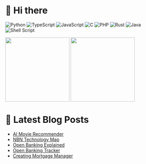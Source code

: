 # 👋 Hi there
![Python](https://img.shields.io/badge/python-3670A0?style=for-the-badge&logo=python&logoColor=ffdd54)
![TypeScript](https://img.shields.io/badge/typescript-%23007ACC.svg?style=for-the-badge&logo=typescript&logoColor=white)
![JavaScript](https://img.shields.io/badge/javascript-%23323330.svg?style=for-the-badge&logo=javascript&logoColor=%23F7DF1E)
![C](https://img.shields.io/badge/c-%2300599C.svg?style=for-the-badge&logo=c&logoColor=white)
![PHP](https://img.shields.io/badge/php-%23777BB4.svg?style=for-the-badge&logo=php&logoColor=white)
![Rust](https://img.shields.io/badge/rust-%23000000.svg?style=for-the-badge&logo=rust&logoColor=white)
![Java](https://img.shields.io/badge/java-%23ED8B00.svg?style=for-the-badge&logo=openjdk&logoColor=white)
![Shell Script](https://img.shields.io/badge/shell_script-%23121011.svg?style=for-the-badge&logo=gnu-bash&logoColor=white)

<picture>
  <source
    srcset="https://github-readme-stats.vercel.app/api?username=lukeprior&show_icons=true&theme=dark"
    media="(prefers-color-scheme: dark)"
  />
  <source
    srcset="https://github-readme-stats.vercel.app/api?username=lukeprior&show_icons=true"
    media="(prefers-color-scheme: light), (prefers-color-scheme: no-preference)"
  />
  <img height=200 align="center" src="https://github-readme-stats.vercel.app/api?username=lukeprior&show_icons=true" />
</picture>
<picture>
  <source
    srcset="https://github-readme-stats.vercel.app/api/top-langs/?username=lukeprior&layout=compact&langs_count=8&theme=dark"
    media="(prefers-color-scheme: dark)"
  />
  <source
    srcset="https://github-readme-stats.vercel.app/api/top-langs/?username=lukeprior&layout=compact&langs_count=8"
    media="(prefers-color-scheme: light), (prefers-color-scheme: no-preference)"
  />
  <img height=200 align="center" src="https://github-readme-stats.vercel.app/api/top-langs/?username=lukeprior&layout=compact&langs_count=8" />
</picture>

# 📕 Latest Blog Posts
<!-- BLOG-POST-LIST:START -->
- [AI Movie Recommender](https://blog.lukeprior.com/posts/ai-movie-reccomender/)
- [NBN Technology Map](https://blog.lukeprior.com/posts/nbn-technology-map/)
- [Open Banking Explained](https://blog.lukeprior.com/posts/open-banking/)
- [Open Banking Tracker](https://blog.lukeprior.com/posts/open-banking-tracker/)
- [Creating Mortgage Manager](https://blog.lukeprior.com/posts/mortgage-manager/)
<!-- BLOG-POST-LIST:END -->
